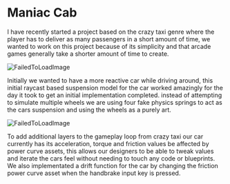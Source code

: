 # Maniac Cab

I have recently started a project based on the crazy taxi genre where the player has to deliver as many passengers in a short amount of time, we wanted to work on this project because of its simplicity and that arcade games generally take a shorter amount of time to create.

![FailedToLoadImage](/ProjectAssets/ManiacCab/ManiacCabSuspension.gif)

Initially we wanted to have a more reactive car while driving around, this initial raycast based suspension model for the car worked amazingly for the day it took to get an initial implementation completed. instead of attempting to simulate multiple wheels we are using four fake physics springs to act as the cars suspension and using the wheels as a purely art. 

![FailedToLoadImage](/ProjectAssets/ManiacCab/ManiacCabSuspensionCube.gif)

To add additional layers to the gameplay loop from crazy taxi our car currently has its acceleration, torque and friction values be affected by power curve assets, this allows our designers to be able to tweak values and iterate the cars feel without needing to touch any code or blueprints. We also implementated a drift function for the car by changing the friction power curve asset when the handbrake input key is pressed.
